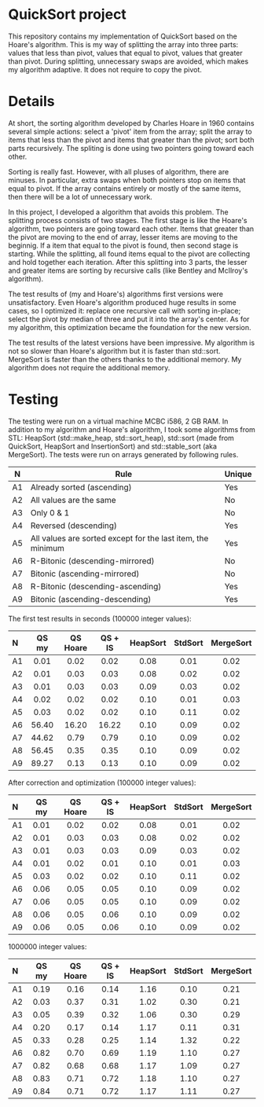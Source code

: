 # QuickSort project
This repository contains my implementation of QuickSort based on the Hoare's algorithm. This is my way of splitting the array into three parts: values that less than pivot, values that equal to pivot, values that greater than pivot. During splitting, unnecessary swaps are avoided, which makes my algorithm adaptive. It does not require to copy the pivot.

# Details
At short, the sorting algorithm developed by Charles Hoare in 1960 contains several simple actions: select a 'pivot' item from the array; split the array to items that less than the pivot and items that greater than the pivot; sort both parts recursively. The spliting is done using two pointers going toward each other.

Sorting is really fast. However, with all pluses of algorithm, there are minuses. In particular, extra swaps when both pointers stop on items that equal to pivot. If the array contains entirely or mostly of the same items, then there will be a lot of unnecessary work.

In this project, I developed a algorithm that avoids this problem. The splitting process consists of two stages. The first stage is like the Hoare's algorithm, two pointers are going toward each other. Items that greater than the pivot are moving to the end of array, lesser items are moving to the beginnig. If a item that equal to the pivot is found, then second stage is starting. While the splitting, all found items equal to the pivot are collecting and hold together each iteration. After this splitting into 3 parts, the lesser and greater items are sorting by recursive calls (like Bentley and McIlroy's algorithm).

The test results of (my and Hoare's) algorithms first versions were unsatisfactory. Even Hoare's algorithm produced huge results in some cases, so I optimized it: replace one recursive call with sorting in-place; select the pivot by median of three and put it into the array's center. As for my algorithm, this optimization became the foundation for the new version.

The test results of the latest versions have been impressive. My algorithm is not so slower than Hoare's algorithm but it is faster than std::sort. MergeSort is faster than the others thanks to the additional memory. My algorithm does not require the additional memory.

# Testing
The testing were run on a virtual machine MCBC i586, 2 GB RAM.
In addition to my algorithm and Hoare's algorithm, I took some algorithms from STL: HeapSort (std::make_heap, std::sort_heap), std::sort (made from QuickSort, HeapSort and InsertionSort) and std::stable_sort (aka MergeSort). The tests were run on arrays generated by following rules.

N   | Rule                       | Unique
----|----------------------------|-------
A1  | Already sorted (ascending) | Yes
A2  | All values are the same    | No
A3  | Only 0 & 1                 | No
A4  | Reversed (descending)      | Yes
A5  | All values are sorted except for the last item, the minimum | Yes
A6  | R-Bitonic (descending-mirrored)  | No
A7  | Bitonic (ascending-mirrored)     | No
A8  | R-Bitonic (descending-ascending) | Yes
A9  | Bitonic (ascending-descending)   | Yes

The first test results in seconds (100000 integer values):

| N  | QS  my    | QS Hoare  |  QS + IS  | HeapSort | StdSort | MergeSort |
|:---|:---------:|:---------:|:---------:|:--------:|:-------:|:---------:|
|A1  |    0.01   |    0.02   |    0.02   |   0.08   |   0.01  |   0.02    |
|A2  |    0.01   |    0.03   |    0.03   |   0.08   |   0.02  |   0.02    |
|A3  |    0.01   |    0.03   |    0.03   |   0.09   |   0.03  |   0.02    |
|A4  |    0.02   |    0.02   |    0.02   |   0.10   |   0.01  |   0.03    |
|A5  |    0.03   |    0.02   |    0.02   |   0.10   |   0.11  |   0.02    |
|A6  |   56.40   |   16.20   |   16.22   |   0.10   |   0.09  |   0.02    |
|A7  |   44.62   |    0.79   |    0.79   |   0.10   |   0.09  |   0.02    |
|A8  |   56.45   |    0.35   |    0.35   |   0.10   |   0.09  |   0.02    |
|A9  |   89.27   |    0.13   |    0.13   |   0.10   |   0.09  |   0.02    |

After correction and optimization (100000 integer values):

| N  | QS  my    | QS Hoare  |  QS + IS  | HeapSort | StdSort | MergeSort |
|:---|:---------:|:---------:|:---------:|:--------:|:-------:|:---------:|
|A1  |    0.01   |    0.02   |    0.02   |   0.08   |   0.01  |   0.02    |
|A2  |    0.01   |    0.03   |    0.03   |   0.08   |   0.02  |   0.02    |
|A3  |    0.01   |    0.03   |    0.03   |   0.09   |   0.03  |   0.02    |
|A4  |    0.01   |    0.02   |    0.01   |   0.10   |   0.01  |   0.03    |
|A5  |    0.03   |    0.02   |    0.02   |   0.10   |   0.11  |   0.02    |
|A6  |    0.06   |    0.05   |    0.05   |   0.10   |   0.09  |   0.02    |
|A7  |    0.06   |    0.05   |    0.05   |   0.10   |   0.09  |   0.02    |
|A8  |    0.06   |    0.05   |    0.06   |   0.10   |   0.09  |   0.02    |
|A9  |    0.06   |    0.05   |    0.06   |   0.10   |   0.09  |   0.02    |

1000000 integer values:

| N  | QS  my    | QS Hoare  |  QS + IS  | HeapSort | StdSort | MergeSort |
|:---|:---------:|:---------:|:---------:|:--------:|:-------:|:---------:|
|A1  |    0.19   |    0.16   |    0.14   |   1.16   |   0.10  |   0.21    |
|A2  |    0.03   |    0.37   |    0.31   |   1.02   |   0.30  |   0.21    |
|A3  |    0.05   |    0.39   |    0.32   |   1.06   |   0.30  |   0.29    |
|A4  |    0.20   |    0.17   |    0.14   |   1.17   |   0.11  |   0.31    |
|A5  |    0.33   |    0.28   |    0.25   |   1.14   |   1.32  |   0.22    |
|A6  |    0.82   |    0.70   |    0.69   |   1.19   |   1.10  |   0.27    |
|A7  |    0.82   |    0.68   |    0.68   |   1.17   |   1.09  |   0.27    |
|A8  |    0.83   |    0.71   |    0.72   |   1.18   |   1.10  |   0.27    |
|A9  |    0.84   |    0.71   |    0.72   |   1.17   |   1.11  |   0.27    |
